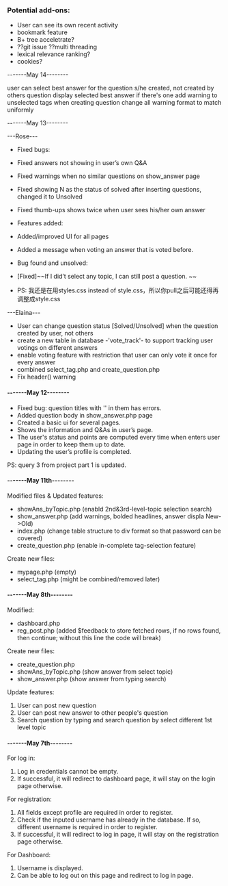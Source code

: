 ### Potential add-ons:
* User can see its own recent activity
* bookmark feature
* B+ tree acceletrate?
* ??git issue ??multi threading
* lexical relevance ranking?
* cookies?

-------May 14--------

user can select best answer for the question s/he created, not created by others
question display selected best answer if there's one
add warning to unselected tags when creating question
change all warning format to match uniformly

-------May 13--------

---Rose---

- Fixed bugs:
- Fixed answers not showing in user’s own Q&A
- Fixed warnings when no similar questions on show_answer page
- Fixed showing N as the status of solved after inserting questions, changed it to Unsolved
- Fixed thumb-ups shows twice when user sees his/her own answer
- Features added:

- Added/improved UI for all pages
- Added a message when voting an answer that is voted before.
- Bug found and unsolved:

- [Fixed]~~If I did’t select any topic, I can still post a question. ~~
- PS: 我还是在用styles.css instead of style.css，所以你pull之后可能还得再调整成style.css

---Elaina---

- User can change question status [Solved/Unsolved] when the question created by user, not others
- create a new table in database -'vote_track'- to support tracking user votings on different answers
- enable voting feature with restriction that user can only vote it once for every answer
- combined select_tag.php and create_question.php
- Fix header() warning
#### -------May 12--------
- Fixed bug: question titles with '' in them has errors.
- Added question body in show_answer.php page
- Created a basic ui for several pages.
- Shows the information and Q&As in user’s page. 
- The user's status and points are computed every time when enters user page in order to keep them up to date.
- Updating the user’s profile is completed.

PS: query 3 from project part 1 is updated.

#### -------May 11th--------
Modified files & Updated features:
- showAns_byTopic.php (enabld 2nd&3rd-level-topic selection search)
- show_answer.php (add warnings, bolded headlines, answer displa New->Old)
- index.php (change table structure to div format so that password can be covered)
- create_question.php (enable in-complete tag-selection feature)

Create new files:
- mypage.php (empty)
- select_tag.php (might be combined/removed later)

#### -------May 8th--------
Modified:
- dashboard.php
- reg_post.php (added $feedback to store fetched rows, if no rows found, then continue; without this line the code will break)

Create new files:
- create_question.php
- showAns_byTopic.php (show answer from select topic)
- show_answer.php (show answer from typing search)

Update features:
1. User can post new question
2. User can post new answer to other people's question
3. Search question by typing and search question by select different 1st level topic



#### -------May 7th--------

For log in:
1. Log in credentials cannot be empty. 
2. If successful, it will redirect to dashboard page, it will stay on the login page otherwise. 

For registration:
1. All fields except profile are required in order to register. 
2. Check if the inputed username has already in the database. If so, different username is required in order to register. 
3. If successful, it will redirect to log in page, it will stay on the registration page otherwise.

For Dashboard:
1. Username is displayed.
2. Can be able to log out on this page and redirect to log in page. 
